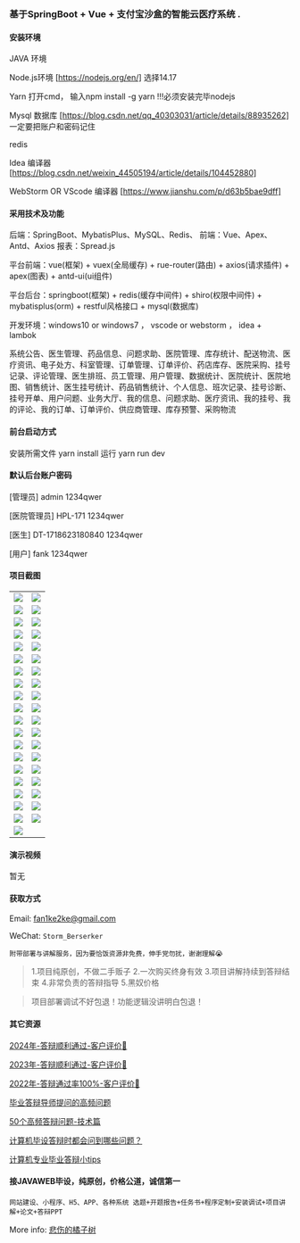### 基于SpringBoot + Vue + 支付宝沙盒的智能云医疗系统 .

#### 安装环境

JAVA 环境 

Node.js环境 [https://nodejs.org/en/] 选择14.17

Yarn 打开cmd， 输入npm install -g yarn !!!必须安装完毕nodejs

Mysql 数据库 [https://blog.csdn.net/qq_40303031/article/details/88935262] 一定要把账户和密码记住

redis

Idea 编译器 [https://blog.csdn.net/weixin_44505194/article/details/104452880]

WebStorm OR VScode 编译器 [https://www.jianshu.com/p/d63b5bae9dff]

#### 采用技术及功能

后端：SpringBoot、MybatisPlus、MySQL、Redis、
前端：Vue、Apex、Antd、Axios
报表：Spread.js

平台前端：vue(框架) + vuex(全局缓存) + rue-router(路由) + axios(请求插件) + apex(图表)  + antd-ui(ui组件)

平台后台：springboot(框架) + redis(缓存中间件) + shiro(权限中间件) + mybatisplus(orm) + restful风格接口 + mysql(数据库)

开发环境：windows10 or windows7 ， vscode or webstorm ， idea + lambok

系统公告、医生管理、药品信息、问题求助、医院管理、库存统计、配送物流、医疗资讯、电子处方、科室管理、订单管理、订单评价、药店库存、医院采购、挂号记录、评论管理、医生排班、员工管理、用户管理、数据统计、医院统计、医院地图、销售统计、医生挂号统计、药品销售统计、个人信息、班次记录、挂号诊断、挂号开单、用户问题、业务大厅、我的信息、问题求助、医疗资讯、我的挂号、我的评论、我的订单、订单评价、供应商管理、库存预警、采购物流


#### 前台启动方式
安装所需文件 yarn install 
运行 yarn run dev

#### 默认后台账户密码
[管理员]
admin
1234qwer

[医院管理员]
HPL-171
1234qwer

[医生]
DT-1718623180840
1234qwer

[用户]
fank
1234qwer
#### 项目截图

|  |  |
|---------------------|---------------------|
| ![](https://fank-bucket-oss.oss-cn-beijing.aliyuncs.com/img/1722768645400.png) | ![](https://fank-bucket-oss.oss-cn-beijing.aliyuncs.com/img/1722771446127.png) |
| ![](https://fank-bucket-oss.oss-cn-beijing.aliyuncs.com/img/1722768629465.png) | ![](https://fank-bucket-oss.oss-cn-beijing.aliyuncs.com/img/1722771410887.png) |
| ![](https://fank-bucket-oss.oss-cn-beijing.aliyuncs.com/img/1722768609713.png) | ![](https://fank-bucket-oss.oss-cn-beijing.aliyuncs.com/img/1722771375833.png) |
| ![](https://fank-bucket-oss.oss-cn-beijing.aliyuncs.com/img/1722768594332.png) | ![](https://fank-bucket-oss.oss-cn-beijing.aliyuncs.com/img/1722771357456.png) |
| ![](https://fank-bucket-oss.oss-cn-beijing.aliyuncs.com/img/1722768539173.png) | ![](https://fank-bucket-oss.oss-cn-beijing.aliyuncs.com/img/1722771314077.png) |
| ![](https://fank-bucket-oss.oss-cn-beijing.aliyuncs.com/img/1722768393232.png) | ![](https://fank-bucket-oss.oss-cn-beijing.aliyuncs.com/img/1722771289913.png) |
| ![](https://fank-bucket-oss.oss-cn-beijing.aliyuncs.com/img/1722768372697.png) | ![](https://fank-bucket-oss.oss-cn-beijing.aliyuncs.com/img/1722771266006.png) |
| ![](https://fank-bucket-oss.oss-cn-beijing.aliyuncs.com/img/1722768341085.png) | ![](https://fank-bucket-oss.oss-cn-beijing.aliyuncs.com/img/1722771250387.png) |
| ![](https://fank-bucket-oss.oss-cn-beijing.aliyuncs.com/img/1722768305387.png) | ![](https://fank-bucket-oss.oss-cn-beijing.aliyuncs.com/img/1722771150827.png) |
| ![](https://fank-bucket-oss.oss-cn-beijing.aliyuncs.com/img/1722768181670.png) | ![](https://fank-bucket-oss.oss-cn-beijing.aliyuncs.com/img/1722771124663.png) |
| ![](https://fank-bucket-oss.oss-cn-beijing.aliyuncs.com/img/1722768112357.png) | ![](https://fank-bucket-oss.oss-cn-beijing.aliyuncs.com/img/1722771095965.png) |
| ![](https://fank-bucket-oss.oss-cn-beijing.aliyuncs.com/img/1722771664904.png) | ![](https://fank-bucket-oss.oss-cn-beijing.aliyuncs.com/img/1722770888428.png) |
| ![](https://fank-bucket-oss.oss-cn-beijing.aliyuncs.com/img/1722771608112.png) | ![](https://fank-bucket-oss.oss-cn-beijing.aliyuncs.com/img/1722770872679.png) |
| ![](https://fank-bucket-oss.oss-cn-beijing.aliyuncs.com/img/1722771595929.png) | ![](https://fank-bucket-oss.oss-cn-beijing.aliyuncs.com/img/1722770851738.png) |
| ![](https://fank-bucket-oss.oss-cn-beijing.aliyuncs.com/img/1722771556391.png) | ![](https://fank-bucket-oss.oss-cn-beijing.aliyuncs.com/img/1722770835866.png) |
| ![](https://fank-bucket-oss.oss-cn-beijing.aliyuncs.com/img/1722771533528.png) | ![](https://fank-bucket-oss.oss-cn-beijing.aliyuncs.com/img/1722770819063.png) |
| ![](https://fank-bucket-oss.oss-cn-beijing.aliyuncs.com/img/1722771512468.png) | ![](https://fank-bucket-oss.oss-cn-beijing.aliyuncs.com/img/1722770787834.png) |
| ![](https://fank-bucket-oss.oss-cn-beijing.aliyuncs.com/img/1722771491291.png) | ![](https://fank-bucket-oss.oss-cn-beijing.aliyuncs.com/img/1722770763218.png) |
| ![](https://fank-bucket-oss.oss-cn-beijing.aliyuncs.com/img/1722771479824.png) | ![](https://fank-bucket-oss.oss-cn-beijing.aliyuncs.com/img/1722768676563.png) |
| ![](https://fank-bucket-oss.oss-cn-beijing.aliyuncs.com/img/1722771461228.png) | 


#### 演示视频

暂无

#### 获取方式

Email: fan1ke2ke@gmail.com

WeChat: `Storm_Berserker`

`附带部署与讲解服务，因为要恰饭资源非免费，伸手党勿扰，谢谢理解😭`

> 1.项目纯原创，不做二手贩子 2.一次购买终身有效 3.项目讲解持续到答辩结束 4.非常负责的答辩指导 5.黑奴价格

> 项目部署调试不好包退！功能逻辑没讲明白包退！

#### 其它资源

[2024年-答辩顺利通过-客户评价👻](https://berserker287.github.io/2024/06/06/2024%E5%B9%B4%E7%AD%94%E8%BE%A9%E9%A1%BA%E5%88%A9%E9%80%9A%E8%BF%87/)

[2023年-答辩顺利通过-客户评价🐢](https://berserker287.github.io/2023/06/14/2023%E5%B9%B4%E7%AD%94%E8%BE%A9%E9%A1%BA%E5%88%A9%E9%80%9A%E8%BF%87/)

[2022年-答辩通过率100%-客户评价🐣](https://berserker287.github.io/2022/05/25/%E9%A1%B9%E7%9B%AE%E4%BA%A4%E6%98%93%E8%AE%B0%E5%BD%95/)

[毕业答辩导师提问的高频问题](https://berserker287.github.io/2023/06/13/%E6%AF%95%E4%B8%9A%E7%AD%94%E8%BE%A9%E5%AF%BC%E5%B8%88%E6%8F%90%E9%97%AE%E7%9A%84%E9%AB%98%E9%A2%91%E9%97%AE%E9%A2%98/)

[50个高频答辩问题-技术篇](https://berserker287.github.io/2023/06/13/50%E4%B8%AA%E9%AB%98%E9%A2%91%E7%AD%94%E8%BE%A9%E9%97%AE%E9%A2%98-%E6%8A%80%E6%9C%AF%E7%AF%87/)

[计算机毕设答辩时都会问到哪些问题？](https://www.zhihu.com/question/31020988)

[计算机专业毕业答辩小tips](https://zhuanlan.zhihu.com/p/145911029)

#### 接JAVAWEB毕设，纯原创，价格公道，诚信第一

`网站建设、小程序、H5、APP、各种系统 选题+开题报告+任务书+程序定制+安装调试+项目讲解+论文+答辩PPT`

More info: [悲伤的橘子树](https://berserker287.github.io/)
